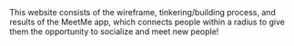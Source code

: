 <!--- MeetmeWebsite --->This website consists of the wireframe, tinkering/building process, and results of the MeetMe app, which connects people within a radius to give them the opportunity to socialize and meet new people!